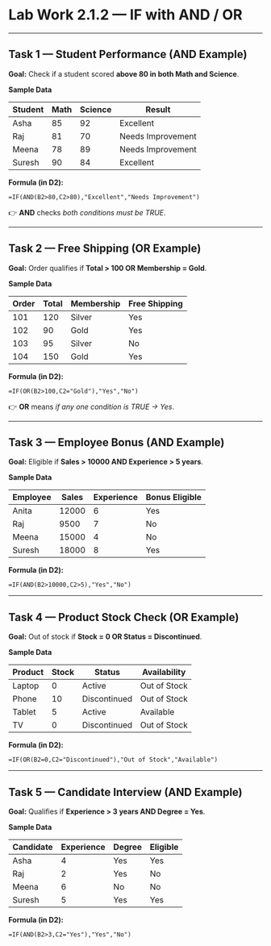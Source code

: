

# **Lab Work 2.1.2 — IF with AND / OR**

---

## **Task 1 — Student Performance (AND Example)**

**Goal:** Check if a student scored **above 80 in both Math and Science**.

**Sample Data**

| Student | Math | Science | Result            |
| ------- | ---- | ------- | ----------------- |
| Asha    | 85   | 92      | Excellent         |
| Raj     | 81   | 70      | Needs Improvement |
| Meena   | 78   | 89      | Needs Improvement |
| Suresh  | 90   | 84      | Excellent         |

**Formula (in D2):**

```excel
=IF(AND(B2>80,C2>80),"Excellent","Needs Improvement")
```

👉 **AND** checks *both conditions must be TRUE*.

---

## **Task 2 — Free Shipping (OR Example)**

**Goal:** Order qualifies if **Total > 100 OR Membership = Gold**.

**Sample Data**

| Order | Total | Membership | Free Shipping |
| ----- | ----- | ---------- | ------------- |
| 101   | 120   | Silver     | Yes           |
| 102   | 90    | Gold       | Yes           |
| 103   | 95    | Silver     | No            |
| 104   | 150   | Gold       | Yes           |

**Formula (in D2):**

```excel
=IF(OR(B2>100,C2="Gold"),"Yes","No")
```

👉 **OR** means *if any one condition is TRUE → Yes*.

---

## **Task 3 — Employee Bonus (AND Example)**

**Goal:** Eligible if **Sales > 10000 AND Experience > 5 years**.

**Sample Data**

| Employee | Sales | Experience | Bonus Eligible |
| -------- | ----- | ---------- | -------------- |
| Anita    | 12000 | 6          | Yes            |
| Raj      | 9500  | 7          | No             |
| Meena    | 15000 | 4          | No             |
| Suresh   | 18000 | 8          | Yes            |

**Formula (in D2):**

```excel
=IF(AND(B2>10000,C2>5),"Yes","No")
```

---

## **Task 4 — Product Stock Check (OR Example)**

**Goal:** Out of stock if **Stock = 0 OR Status = Discontinued**.

**Sample Data**

| Product | Stock | Status       | Availability |
| ------- | ----- | ------------ | ------------ |
| Laptop  | 0     | Active       | Out of Stock |
| Phone   | 10    | Discontinued | Out of Stock |
| Tablet  | 5     | Active       | Available    |
| TV      | 0     | Discontinued | Out of Stock |

**Formula (in D2):**

```excel
=IF(OR(B2=0,C2="Discontinued"),"Out of Stock","Available")
```

---

## **Task 5 — Candidate Interview (AND Example)**

**Goal:** Qualifies if **Experience > 3 years AND Degree = Yes**.

**Sample Data**

| Candidate | Experience | Degree | Eligible |
| --------- | ---------- | ------ | -------- |
| Asha      | 4          | Yes    | Yes      |
| Raj       | 2          | Yes    | No       |
| Meena     | 6          | No     | No       |
| Suresh    | 5          | Yes    | Yes      |

**Formula (in D2):**

```excel
=IF(AND(B2>3,C2="Yes"),"Yes","No")
```
